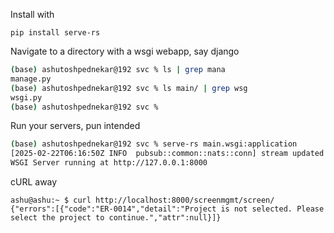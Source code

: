 

Install with


```
pip install serve-rs
```

Navigate to a directory with a wsgi webapp, say django

```bash
(base) ashutoshpednekar@192 svc % ls | grep mana
manage.py
(base) ashutoshpednekar@192 svc % ls main/ | grep wsg
wsgi.py
(base) ashutoshpednekar@192 svc %
```

Run your servers, pun intended 

```bash
(base) ashutoshpednekar@192 svc % serve-rs main.wsgi:application
[2025-02-22T06:16:50Z INFO  pubsub::common::nats::conn] stream updated successfully
WSGI Server running at http://127.0.0.1:8000
```

cURL away

```
ashu@ashu:~ $ curl http://localhost:8000/screenmgmt/screen/
{"errors":[{"code":"ER-0014","detail":"Project is not selected. Please select the project to continue.","attr":null}]}
```


